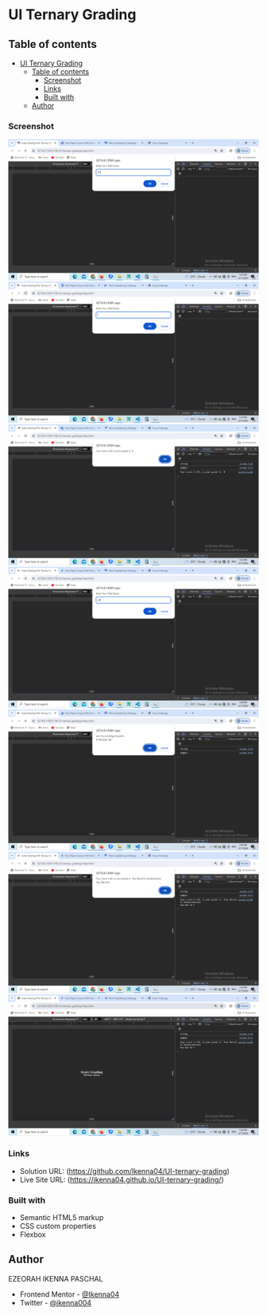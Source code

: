 # UI Ternary Grading

## Table of contents

- [UI Ternary Grading](#ui-ternary-grading)
  - [Table of contents](#table-of-contents)
    - [Screenshot](#screenshot)
    - [Links](#links)
    - [Built with](#built-with)
  - [Author](#author)

### Screenshot

![](<screen-shots/Screenshot%20(142).png>)
![](<screen-shots/Screenshot%20(143).png>)
![](<screen-shots/Screenshot%20(144).png>)
![](<screen-shots/Screenshot%20(145).png>)
![](<screen-shots/Screenshot%20(146).png>)
![](<screen-shots/Screenshot%20(147).png>)
![](<screen-shots/Screenshot%20(148).png>)

### Links

- Solution URL: (https://github.com/Ikenna04/UI-ternary-grading)
- Live Site URL: (https://ikenna04.github.io/UI-ternary-grading/)

### Built with

- Semantic HTML5 markup
- CSS custom properties
- Flexbox

## Author

EZEORAH IKENNA PASCHAL

<!-- - Website - [Add your name here](https://www.your-site.com) -->

- Frontend Mentor - [@Ikenna04](https://www.frontendmentor.io/profile/Ikenna04)
- Twitter - [@ikenna004](https://www.twitter.com/ikenna004)
